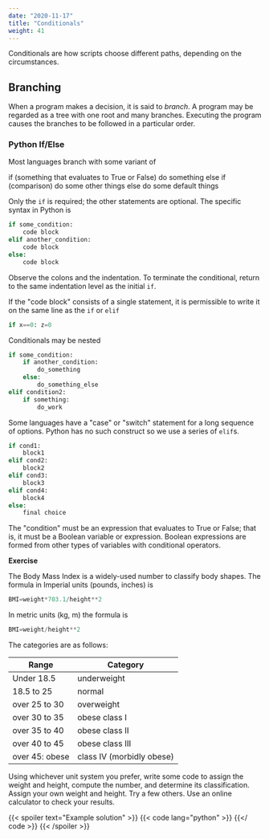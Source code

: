 ```yaml
---
date: "2020-11-17"
title: "Conditionals"
weight: 41
---
```


Conditionals are how scripts choose different paths, depending on the circumstances.

## Branching

When a program makes a decision, it is said to _branch_.  A program may be regarded as a tree with one root and many branches.  Executing the program causes the branches to be followed in a particular order.

### Python If/Else

Most languages branch with some variant of 

if (something that evaluates to True or False) do something
else if (comparison) do some other things
else do some default things

Only the `if` is required; the other statements are optional.  The specific syntax in Python is

```python
if some_condition:
    code block
elif another_condition:
    code block
else:
    code block
```

Observe the colons and the indentation.  To terminate the conditional, return to the same indentation level as the initial `if`.

If the "code block" consists of a single statement, it is permissible to write it on the same line as the `if` or `elif`

```python
if x==0: z=0
```

Conditionals may be nested 

```python
if some_condition:
    if another_condition:
        do_something
    else:
        do_something_else
elif condition2:
    if something:
        do_work
```

Some languages have a "case" or "switch" statement for a long sequence of options.  Python has no such construct so we use a series of `elif`s.

```python
if cond1:
    block1
elif cond2:
    block2
elif cond3:
    block3
elif cond4:
    block4
else:
    final choice
```

The "condition" must be an expression that evaluates to True or False; that is, it must be a Boolean variable or expression.  Boolean expressions are formed from other types of variables with conditional operators.

**Exercise**

The Body Mass Index is a widely-used number to classify body shapes.  The formula in Imperial units (pounds, inches) is
```python
BMI=weight*703.1/height**2
```

In metric units (kg, m) the formula is
```python
BMI=weight/height**2
```

The categories are as follows:

| Range          | Category                  |
|----------------|---------------------------|
| Under 18.5     | underweight               |
| 18.5 to 25     | normal                    |
| over 25 to 30  | overweight                |
| over 30 to 35  | obese class I             |
| over 35 to 40  | obese class II            |
| over 40 to 45  | obese class III           |
| over 45: obese | class IV (morbidly obese) |

Using whichever unit system you prefer, write some code to assign the weight and height, compute the number, and determine its classification.  Assign your own weight and height.  Try a few others.  Use an online calculator to check your results.

{{< spoiler text="Example solution" >}}
{{< code lang="python" >}}
    [](/content/courses/python-introduction/code/exercises/simple_bmi.py)
{{</ code >}}
{{< /spoiler >}}
